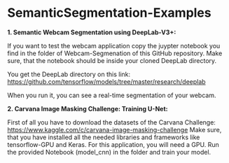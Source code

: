 # SemanticSegmentation-Examples

**1. Semantic Webcam Segmentation using DeepLab-V3+:**

If you want to test the webcam application copy the juypter notebook you find in the folder of Webcam-Segmenation of this GitHub repository. Make sure, that the notebook should be inside your cloned DeepLab directory. 

You get the DeepLab directory on this link: https://github.com/tensorflow/models/tree/master/research/deeplab

When you run it, you can see a real-time segmentation of your webcam.

**2. Carvana Image Masking Challenge: Training U-Net:**

First of all you have to download the datasets of the Carvana Challenge: https://www.kaggle.com/c/carvana-image-masking-challenge
Make sure, that you have installed all the needed libraries and frameworks like tensorflow-GPU and Keras.
For this application, you will need a GPU.
Run the provided Notebook (model_cnn) in the folder and train your model.
